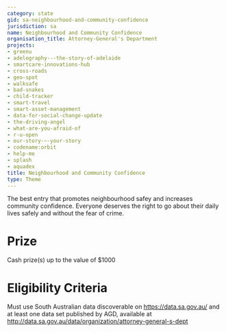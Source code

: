 ```yaml
---
category: state
gid: sa-neighbourhood-and-community-confidence
jurisdiction: sa
name: Neighbourhood and Community Confidence
organisation_title: Attorney-General's Department
projects:
- greenu
- adelography---the-story-of-adelaide
- smartcare-innovations-hub
- cross-roads
- geo-spot
- walksafe
- bad-snakes
- child-tracker
- smart-travel
- smart-asset-management
- data-for-social-change-update
- the-driving-angel
- what-are-you-afraid-of
- r-u-open
- our-story-~-your-story
- codename:orbit
- help-me
- splash
- aquadex
title: Neighbourhood and Community Confidence
type: Theme
---
```


The best entry that promotes neighbourhood safey and increases community confidence. Everyone deserves the right to go about their daily lives safely and without the fear of crime.

# Prize
Cash prize(s) up to the value of $1000

# Eligibility Criteria
Must use South Australian data discoverable on https://data.sa.gov.au/ and at least one data set published by AGD, available at http://data.sa.gov.au/data/organization/attorney-general-s-dept
